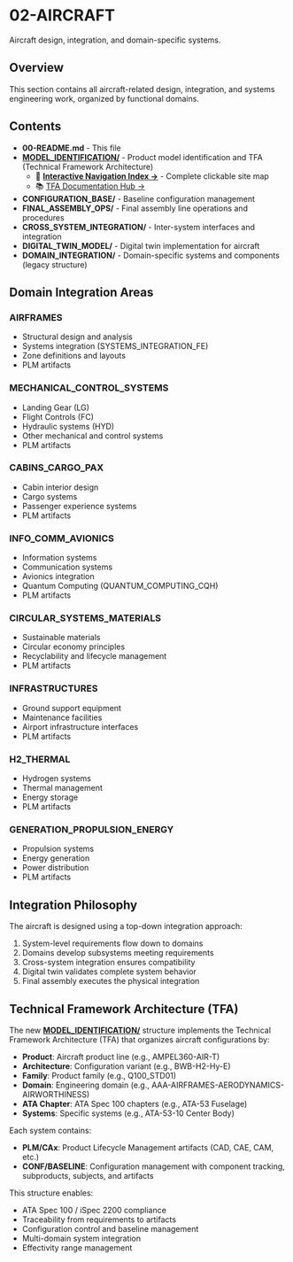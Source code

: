 # 02-AIRCRAFT

Aircraft design, integration, and domain-specific systems.

## Overview

This section contains all aircraft-related design, integration, and systems engineering work, organized by functional domains.

## Contents

- **00-README.md** - This file
- **[MODEL_IDENTIFICATION/](./MODEL_IDENTIFICATION/)** - Product model identification and TFA (Technical Framework Architecture)
  - 🧭 **[Interactive Navigation Index →](./MODEL_IDENTIFICATION/NAVIGATION_INDEX.md)** - Complete clickable site map
  - 📚 [TFA Documentation Hub →](./MODEL_IDENTIFICATION/README.md)
- **CONFIGURATION_BASE/** - Baseline configuration management
- **FINAL_ASSEMBLY_OPS/** - Final assembly line operations and procedures
- **CROSS_SYSTEM_INTEGRATION/** - Inter-system interfaces and integration
- **DIGITAL_TWIN_MODEL/** - Digital twin implementation for aircraft
- **DOMAIN_INTEGRATION/** - Domain-specific systems and components (legacy structure)

## Domain Integration Areas

### AIRFRAMES
- Structural design and analysis
- Systems integration (SYSTEMS_INTEGRATION_FE)
- Zone definitions and layouts
- PLM artifacts

### MECHANICAL_CONTROL_SYSTEMS
- Landing Gear (LG)
- Flight Controls (FC)
- Hydraulic systems (HYD)
- Other mechanical and control systems
- PLM artifacts

### CABINS_CARGO_PAX
- Cabin interior design
- Cargo systems
- Passenger experience systems
- PLM artifacts

### INFO_COMM_AVIONICS
- Information systems
- Communication systems
- Avionics integration
- Quantum Computing (QUANTUM_COMPUTING_CQH)
- PLM artifacts

### CIRCULAR_SYSTEMS_MATERIALS
- Sustainable materials
- Circular economy principles
- Recyclability and lifecycle management
- PLM artifacts

### INFRASTRUCTURES
- Ground support equipment
- Maintenance facilities
- Airport infrastructure interfaces
- PLM artifacts

### H2_THERMAL
- Hydrogen systems
- Thermal management
- Energy storage
- PLM artifacts

### GENERATION_PROPULSION_ENERGY
- Propulsion systems
- Energy generation
- Power distribution
- PLM artifacts

## Integration Philosophy

The aircraft is designed using a top-down integration approach:
1. System-level requirements flow down to domains
2. Domains develop subsystems meeting requirements
3. Cross-system integration ensures compatibility
4. Digital twin validates complete system behavior
5. Final assembly executes the physical integration

## Technical Framework Architecture (TFA)

The new **[MODEL_IDENTIFICATION/](./MODEL_IDENTIFICATION/)** structure implements the Technical Framework Architecture (TFA) that organizes aircraft configurations by:

- **Product**: Aircraft product line (e.g., AMPEL360-AIR-T)
- **Architecture**: Configuration variant (e.g., BWB-H2-Hy-E)
- **Family**: Product family (e.g., Q100_STD01)
- **Domain**: Engineering domain (e.g., AAA-AIRFRAMES-AERODYNAMICS-AIRWORTHINESS)
- **ATA Chapter**: ATA Spec 100 chapters (e.g., ATA-53 Fuselage)
- **Systems**: Specific systems (e.g., ATA-53-10 Center Body)

Each system contains:
- **PLM/CAx**: Product Lifecycle Management artifacts (CAD, CAE, CAM, etc.)
- **CONF/BASELINE**: Configuration management with component tracking, subproducts, subjects, and artifacts

This structure enables:
- ATA Spec 100 / iSpec 2200 compliance
- Traceability from requirements to artifacts
- Configuration control and baseline management
- Multi-domain system integration
- Effectivity range management
